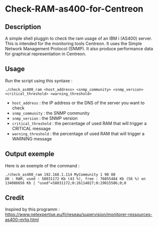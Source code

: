 # Check-RAM-as400-for-Centreon

## Description
A simple shell pluggin to check the ram usage of an IBM i (AS400) server.
This is intended for the monitoring tools Centreon.
It uses the Simple Network Management Protocol (SNMP).
It also produce performance data for graphical representation in Centreon.

## Usage
Run the script using this syntaxe :
```
./check_as400_ram <host_address> <snmp_community> <snmp_version> <critical_threshold> <warning_threshold>
```
* `host_address` : the IP address or the DNS of the server you want to check
* `snmp_community` : the SNMP community
* `snmp_version` : the SNMP version
* `critical_threshold` : the percentage of used RAM that will trigger a CRITICAL message
* `warning_threshold` : the percentage of used RAM that will trigger a WARNING message

## Output exemple
Here is an exemple of the command :
```
./check_as400_ram 192.168.1.114 MyCommunity 1 90 80
OK : RAM, used : 58031172 Kb (43 %), free : 76055484 Kb (56 %) on 134086656 Kb | "used"=58031172;0:26114027;0:29015586;0;0
```

## Credit 
Inspired by this programm : https://www.netexpertise.eu/fr/reseau/supervision/monitorer-ressources-as400-mrtg.html
